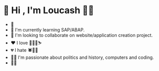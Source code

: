 # :handshake: Hi , I'm Loucash :sauna_man:

- :frog: 
- :robot: I'm currently learning SAP/ABAP.
- :handshake: I'm looking to collaborate on website/application creation project. 
- :heart: I love :musical_score::croissant::dancer::skier:
- :broken_heart: I hate :spider::cop::shopping_cart:
- :ok_man: I'm passionate about politics and history, computers and coding.
- :raising_hand_man:

<!--
**zeldacod5/zeldacod5** is a ✨ _special_ ✨ repository because its `README.md` (this file) appears on your GitHub profile.

Here are some ideas to get you started:

- 🔭 I’m currently working on the 
- 🌱 I’m currently learning ...
- 👯 I’m looking to collaborate on ...
- 🤔 I’m looking for help with ...
- 💬 Ask me about ...
- 📫 How to reach me: ...
- 😄 Pronouns: ...
- ⚡ Fun fact: ...
-->
